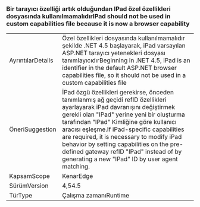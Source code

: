 ### <a name="ipad-should-not-be-used-in-custom-capabilities-file-because-it-is-now-a-browser-capability"></a><span data-ttu-id="ad4f9-101">Bir tarayıcı özelliği artık olduğundan IPad özel özellikleri dosyasında kullanılmamalıdır</span><span class="sxs-lookup"><span data-stu-id="ad4f9-101">IPad should not be used in custom capabilities file because it is now a browser capability</span></span>

|   |   |
|---|---|
|<span data-ttu-id="ad4f9-102">Ayrıntılar</span><span class="sxs-lookup"><span data-stu-id="ad4f9-102">Details</span></span>|<span data-ttu-id="ad4f9-103">Özel özellikleri dosyasında kullanılmamalıdır şekilde .NET 4.5 başlayarak, iPad varsayılan ASP.NET tarayıcı yetenekleri dosyası tanımlayıcıdır</span><span class="sxs-lookup"><span data-stu-id="ad4f9-103">Beginning in .NET 4.5, iPad is an identifier in the default ASP.NET browser capabilities file, so it should not be used in a custom capabilities file</span></span>|
|<span data-ttu-id="ad4f9-104">Öneri</span><span class="sxs-lookup"><span data-stu-id="ad4f9-104">Suggestion</span></span>|<span data-ttu-id="ad4f9-105">İPad özgü özellikleri gerekirse, önceden tanımlanmış ağ geçidi refID özellikleri ayarlayarak iPad davranışını değiştirmek gerekli olan &quot;IPad&quot; yerine yeni bir oluşturma tarafından &quot;IPad&quot; Kimliğine göre kullanıcı aracısı eşleşme.</span><span class="sxs-lookup"><span data-stu-id="ad4f9-105">If iPad-specific capabilities are required, it is necessary to modify iPad behavior by setting capabilities on the pre-defined gateway refID &quot;IPad&quot; instead of by generating a new &quot;IPad&quot; ID by user agent matching.</span></span>|
|<span data-ttu-id="ad4f9-106">Kapsam</span><span class="sxs-lookup"><span data-stu-id="ad4f9-106">Scope</span></span>|<span data-ttu-id="ad4f9-107">Kenar</span><span class="sxs-lookup"><span data-stu-id="ad4f9-107">Edge</span></span>|
|<span data-ttu-id="ad4f9-108">Sürüm</span><span class="sxs-lookup"><span data-stu-id="ad4f9-108">Version</span></span>|<span data-ttu-id="ad4f9-109">4,5</span><span class="sxs-lookup"><span data-stu-id="ad4f9-109">4.5</span></span>|
|<span data-ttu-id="ad4f9-110">Tür</span><span class="sxs-lookup"><span data-stu-id="ad4f9-110">Type</span></span>|<span data-ttu-id="ad4f9-111">Çalışma zamanı</span><span class="sxs-lookup"><span data-stu-id="ad4f9-111">Runtime</span></span>|

